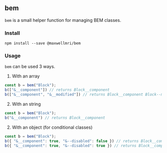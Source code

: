 ## bem

`bem` is a small helper function for managing BEM classes.

### Install
`npm install --save @maxwellmri/bem`

### Usage
`bem` can be used 3 ways.

1. With an array
```javascript
const b = bem("Block");
b(["&__component"]) // returns Block__component
b(["&__component", "&__modified"]) // returns Block__component Block--modifier
```

2. With an string
```javascript
const b = bem("Block");
b("&__component") // returns Block__component
```

2. With an object (for conditional classes)
```javascript
const b = bem("Block");
b({ "&__component": true, "&--disabled": false }) // returns Block__component
b({ "&__component": true, "&--disabled": true }) // returns Block__component Block--disabled
```
